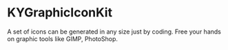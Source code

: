 KYGraphicIconKit
================

A set of icons can be generated in any size just by coding. Free your hands on graphic tools like GIMP, PhotoShop.